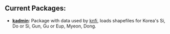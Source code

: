 ## Current Packages:

* [**kadmin**](https://github.com/SYOUNG9836/kadmin): Package with data used by [knfi](https://github.com/SYOUNG9836/knfi), loads shapefiles for Korea's Si, Do or Si, Gun, Gu or Eup, Myeon, Dong.
